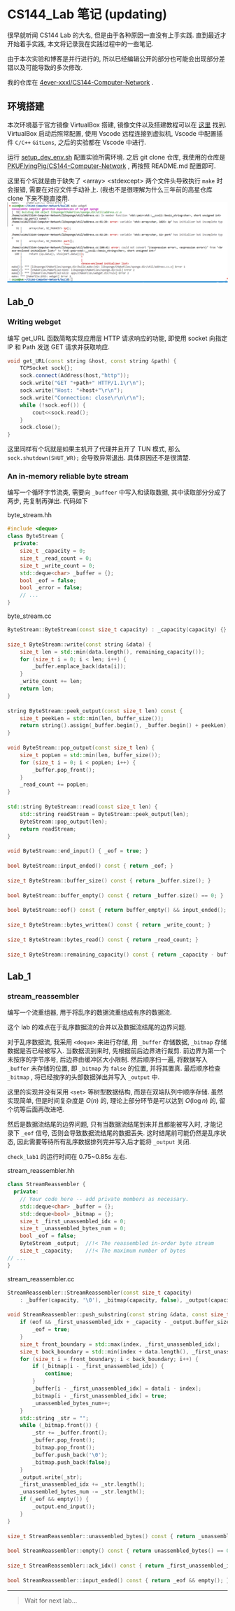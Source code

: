 # CS144_Lab 笔记 (updating)

很早就听闻 CS144 Lab 的大名, 但是由于各种原因一直没有上手实践. 直到最近才开始着手实践, 本文将记录我在实践过程中的一些笔记.
<!--more-->

由于本次实验和博客是并行进行的, 所以已经编辑公开的部分也可能会出现部分差错以及可能导致的多次修改. 

我的仓库在 [4ever-xxxl/CS144-Computer-Network](https://github.com/4ever-xxxl/CS144-Computer-Network) .

## 环境搭建

本次环境基于官方镜像 VirtualBox 搭建, 镜像文件以及搭建教程可以在 [这里](https://stanford.edu/class/cs144/vm_howto/vm-howto-image.html) 找到. VirtualBox 启动后照常配置, 使用 Vscode 远程连接到虚拟机, Vscode 中配置插件 `C/C++` `GitLens`, 之后的实验都在 Vscode 中进行. 

运行 [setup_dev_env.sh](https://web.stanford.edu/class/cs144/vm_howto/setup_dev_env.sh) 配置实验所需环境. 之后 git clone 仓库, 我使用的仓库是 [PKUFlyingPig/CS144-Computer-Network](https://github.com/PKUFlyingPig/CS144-Computer-Network) , 再按照 README.md 配置即可.

这里有个坑就是由于缺失了 \<array\> \<stdexcept\> 两个文件头导致执行 `make` 时会报错, 需要在对应文件手动补上. \(我也不是很理解为什么三年前的高星仓库 clone 下来不能直接用. 
![error](./img/error.png)


## Lab_0

### Writing webget

编写 get_URL 函数简略实现应用层 HTTP 请求响应的功能, 即使用 socket 向指定 IP 和 Path 发送 GET 请求并获取响应.
```Cpp
void get_URL(const string &host, const string &path) {
    TCPSocket sock{};
    sock.connect(Address(host,"http"));
    sock.write("GET "+path+" HTTP/1.1\r\n");
    sock.write("Host: "+host+"\r\n");
    sock.write("Connection: close\r\n\r\n");
    while (!sock.eof()) {
        cout<<sock.read();
    }
    sock.close();
}
```

这里同样有个坑就是如果主机开了代理并且开了 TUN 模式, 那么 `sock.shutdown(SHUT_WR);` 会导致异常退出. 具体原因还不是很清楚.

### An in-memory reliable byte stream

编写一个循环字节流类, 需要向 `_buffeer` 中写入和读取数据, 其中读取部分分成了两步, 先复制再弹出. 代码如下 

byte\_stream.hh
```Cpp
#include <deque>
class ByteStream {
  private:
    size_t _capacity = 0;
    size_t _read_count = 0;
    size_t _write_count = 0;
    std::deque<char> _buffer = {};
    bool _eof = false;
    bool _error = false;
    // ...
}
```

byte\_stream.cc
```Cpp
ByteStream::ByteStream(const size_t capacity) : _capacity(capacity) {}

size_t ByteStream::write(const string &data) {
    size_t len = std::min(data.length(), remaining_capacity());
    for (size_t i = 0; i < len; i++) {
        _buffer.emplace_back(data[i]);
    }
    _write_count += len;
    return len;
}

string ByteStream::peek_output(const size_t len) const {
    size_t peekLen = std::min(len, buffer_size());
    return string().assign(_buffer.begin(), _buffer.begin() + peekLen);
}

void ByteStream::pop_output(const size_t len) {
    size_t popLen = std::min(len, buffer_size());
    for (size_t i = 0; i < popLen; i++) {
        _buffer.pop_front();
    }
    _read_count += popLen;
}

std::string ByteStream::read(const size_t len) {
    std::string readStream = ByteStream::peek_output(len);
    ByteStream::pop_output(len);
    return readStream;
}

void ByteStream::end_input() { _eof = true; }

bool ByteStream::input_ended() const { return _eof; }

size_t ByteStream::buffer_size() const { return _buffer.size(); }

bool ByteStream::buffer_empty() const { return _buffer.size() == 0; }

bool ByteStream::eof() const { return buffer_empty() && input_ended(); }

size_t ByteStream::bytes_written() const { return _write_count; }

size_t ByteStream::bytes_read() const { return _read_count; }

size_t ByteStream::remaining_capacity() const { return _capacity - buffer_size(); }
```


## Lab_1

### stream_reassembler

编写一个流重组器, 用于将乱序的数据流重组成有序的数据流. 

这个 lab 的难点在于乱序数据流的合并以及数据流结尾的边界问题. 

对于乱序数据流, 我采用 `<deque>` 来进行存储, 用 `_buffer` 存储数据, `_bitmap` 存储数据是否已经被写入. 当数据流到来时, 先根据前后边界进行裁剪. 前边界为第一个未按序的字节序号, 后边界由缓冲区大小限制. 然后顺序扫一遍, 将数据写入 `_buffer` 未存储的位置, 即 `_bitmap` 为 `false` 的位置, 并将其置真. 最后顺序检查 `_bitmap` , 将已经按序的头部数据弹出并写入 `_output` 中. 

这里的实现并没有采用 `<set>` 等树型数据结构, 而是在双端队列中顺序存储. 虽然实现简单, 但是时间复杂度是 $O(n)$ 的, 理论上部分环节是可以达到 $O(\log n)$ 的, 留个坑等后面再改进吧. 

然后是数据流结尾的边界问题, 只有当数据流结尾到来并且都能被写入时, 才能记录下 `_eof` 信号, 否则会导致数据流结尾的数据丢失. 这时结尾前可能仍然是乱序状态, 因此需要等待所有乱序数据排列完并写入后才能将 `_output` 关闭. 

`check_lab1` 的运行时间在 0.75~0.85s 左右. 

stream\_reassembler.hh
```Cpp
class StreamReassembler {
  private:
    // Your code here -- add private members as necessary.
    std::deque<char> _buffer = {};
    std::deque<bool> _bitmap = {};
    size_t _first_unassembled_idx = 0;
    size_t _unassembled_bytes_num = 0;
    bool _eof = false;
    ByteStream _output;  //!< The reassembled in-order byte stream
    size_t _capacity;    //!< The maximum number of bytes
// ...
}
```

stream\_reassembler.cc
```Cpp
StreamReassembler::StreamReassembler(const size_t capacity)
    : _buffer(capacity, '\0'), _bitmap(capacity, false), _output(capacity), _capacity(capacity) {}

void StreamReassembler::push_substring(const string &data, const size_t index, const bool eof) {
    if (eof && _first_unassembled_idx + _capacity - _output.buffer_size() >= index + data.length()) {
        _eof = true;
    }
    size_t front_boundary = std::max(index, _first_unassembled_idx);
    size_t back_boundary = std::min(index + data.length(), _first_unassembled_idx + _capacity - _output.buffer_size());
    for (size_t i = front_boundary; i < back_boundary; i++) {
        if (_bitmap[i - _first_unassembled_idx]) {
            continue;
        }
        _buffer[i - _first_unassembled_idx] = data[i - index];
        _bitmap[i - _first_unassembled_idx] = true;
        _unassembled_bytes_num++;
    }
    std::string _str = "";
    while (_bitmap.front()) {
        _str += _buffer.front();
        _buffer.pop_front();
        _bitmap.pop_front();
        _buffer.push_back('\0');
        _bitmap.push_back(false);
    }
    _output.write(_str);
    _first_unassembled_idx += _str.length();
    _unassembled_bytes_num -= _str.length();
    if (_eof && empty()) {
        _output.end_input();
    }
}

size_t StreamReassembler::unassembled_bytes() const { return _unassembled_bytes_num; }

bool StreamReassembler::empty() const { return unassembled_bytes() == 0; }

size_t StreamReassembler::ack_idx() const { return _first_unassembled_idx; }

bool StreamReassembler::input_ended() const { return _eof && empty(); }
```

***
> Wait for next lab...
